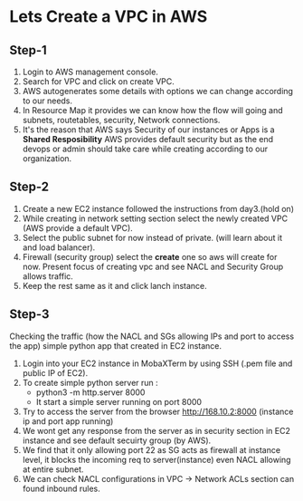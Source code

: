 # Lets Create a VPC in AWS
## Step-1
1. Login to AWS management console.
2. Search for VPC and click on create VPC.
3. AWS autogenerates some details with options we can change according to our needs.
4. In Resource Map it provides we can know how the flow will going and subnets, routetables, security, Network connections.
5. It's the reason that AWS says Security of our instances or Apps is a **Shared Resposibility** AWS provides default security but as the end devops or admin should take care while creating according to our organization.

## Step-2
1. Create a new EC2 instance followed the instructions from day3.(hold on)
2. While creating in network setting section select the newly created VPC (AWS provide a default VPC).
3. Select the public subnet for now instead of private. (will learn about it and load balancer).
4. Firewall (security group) select the **create** one so aws will create for now. Present focus of creating vpc and see NACL and Security Group allows traffic.
5. Keep the rest same as it and click lanch instance.

## Step-3
Checking the traffic (how the NACL and SGs allowing IPs and port to access the app) simple python app that created in EC2 instance.
1. Login into your EC2 instance in MobaXTerm by using SSH (.pem file and public IP of EC2).
2. To create simple python server run :
     - python3 -m http.server 8000
     - It start a simple server running on port 8000
3. Try to access the server from the browser http://168.10.2:8000 (instance ip and port app running)
4. We wont get any response from the server as in security section in EC2 instance and see default secuirty group (by AWS).
5. We find that it only allowing port 22 as SG acts as firewall at instance level, it blocks the incoming req to server(instance) even NACL allowing at entire subnet.
6. We can check NACL configurations in VPC -> Network ACLs section can found inbound rules.
